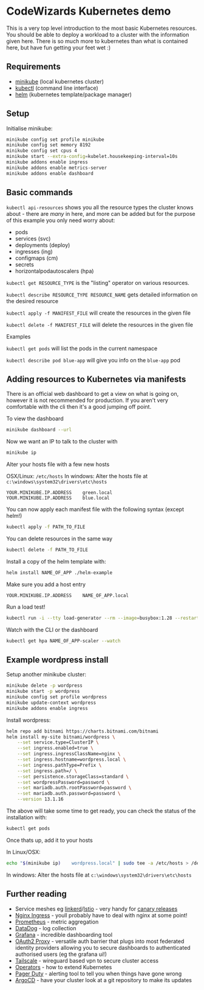 # CodeWizards Kubernetes demo

This is a very top level introduction to the most basic Kubernetes resources. You should be able to deploy a workload to a cluster with the information given here. There is so much more to kubernetes than what is contained here, but have fun getting your feet wet :)

## Requirements

- [minikube](https://minikube.sigs.k8s.io/docs/start/) (local kubernetes cluster)
- [kubectl](https://kubernetes.io/docs/tasks/tools/) (command line interface)
- [helm](https://helm.sh/docs/intro/install/) (kubernetes template/package manager)

## Setup

Initialise minikube:

```bash
minikube config set profile minikube
minikube config set memory 8192
minikube config set cpus 4
minikube start --extra-config=kubelet.housekeeping-interval=10s
minikube addons enable ingress
minikube addons enable metrics-server
minikube addons enable dashboard
```

## Basic commands

`kubectl api-resources` shows you all the resource types the cluster knows about - there are _many_ in here, and more can be added but for the purpose of this example you only need worry about:

- pods
- services (svc)
- deployments (deploy)
- ingresses (ing)
- configmaps (cm)
- secrets
- horizontalpodautoscalers (hpa)

`kubectl get RESOURCE_TYPE` is the "listing" operator on various resources.

`kubectl describe RESOURCE_TYPE RESOURCE_NAME` gets detailed information on the desired resource

`kubectl apply -f MANIFEST_FILE` will create the resources in the given file

`kubectl delete -f MANIFEST_FILE` will delete the resources in the given file

Examples

`kubectl get pods` will list the pods in the current namespace

`kubectl describe pod blue-app` will give you info on the `blue-app` pod

## Adding resources to Kubernetes via manifests

There is an official web dashboard to get a view on what is going on, however it is not recommended for production. If you aren't very comfortable with the cli then it's a good jumping off point.

To view the dashboard

```bash
minikube dashboard --url
```

Now we want an IP to talk to the cluster with

```bash
minikube ip
```

Alter your hosts file with a few new hosts

OSX/Linux: `/etc/hosts`
In windows: Alter the hosts file at `c:\windows\system32\drivers\etc\hosts`

```
YOUR.MINIKUBE.IP.ADDRESS 	green.local
YOUR.MINIKUBE.IP.ADDRESS 	blue.local
```

You can now apply each manifest file with the following syntax (except helm!)

```bash
kubectl apply -f PATH_TO_FILE
```

You can delete resources in the same way

```bash
kubectl delete -f PATH_TO_FILE
```

Install a copy of the helm template with:

```bash
helm install NAME_OF_APP ./helm-example
```

Make sure you add a host entry

```
YOUR.MINIKUBE.IP.ADDRESS 	NAME_OF_APP.local
```

Run a load test!

```bash
kubectl run -i --tty load-generator --rm --image=busybox:1.28 --restart=Never -- /bin/sh -c "while sleep 0.01; do wget -q -O- http://NAME_OF_APP.local; done"
```

Watch with the CLI or the dashboard

```bash
kubectl get hpa NAME_OF_APP-scaler --watch
```

## Example wordpress install

Setup another minikube cluster:

```bash
minikube delete -p wordpress
minikube start -p wordpress
minikube config set profile wordpress
minikube update-context wordpress
minikube addons enable ingress
```

Install wordpress:

```bash
helm repo add bitnami https://charts.bitnami.com/bitnami
helm install my-site bitnami/wordpress \
	--set service.type=ClusterIP \
	--set ingress.enabled=true \
	--set ingress.ingressClassName=nginx \
	--set ingress.hostname=wordpress.local \
	--set ingress.pathType=Prefix \
	--set ingress.path=/ \
	--set persistence.storageClass=standard \
	--set wordpressPassword=password \
	--set mariadb.auth.rootPassword=password \
	--set mariadb.auth.password=password \
	--version 13.1.16
```

The above will take some time to get ready, you can check the status of the installation with:

```bash
kubectl get pods
```

Once thats up, add it to your hosts

In Linux/OSX:

```bash
echo "$(minikube ip)	wordpress.local" | sudo tee -a /etc/hosts > /dev/null
```

In windows: Alter the hosts file at `c:\windows\system32\drivers\etc\hosts`

## Further reading

- Service meshes eg [linkerd](https://linkerd.io/2.11/overview/)/[Istio](https://istio.io/latest/about/service-mesh/) - very handy for [canary releases](https://blog.getambassador.io/cloud-native-patterns-canary-release-1cb8f82d371a)
- [Nginx Ingress](https://kubernetes.github.io/ingress-nginx/) - youll probably have to deal with nginx at some point!
- [Prometheus](https://prometheus.io/) - metric aggregation
- [DataDog](https://www.datadoghq.com/) - log collection
- [Grafana](https://grafana.com/) - incredible dashboarding tool
- [OAuth2 Proxy](https://oauth2-proxy.github.io/oauth2-proxy/) - versatile auth barrier that plugs into most federated identity providers allowing you to secure dashboards to authenticated authorised users (eg the grafana ui!)
- [Tailscale](https://tailscale.com/) - wireguard based vpn to secure cluster access
- [Operators](https://kubernetes.io/docs/concepts/extend-kubernetes/operator/) - how to extend Kubernetes
- [Pager Duty](https://www.pagerduty.com/index/) - alerting tool to tell you when things have gone wrong
- [ArgoCD](https://argo-cd.readthedocs.io/en/stable/) - have your cluster look at a git repository to make its updates
